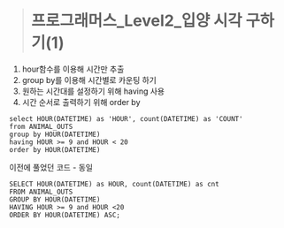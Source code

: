 ><h1>프로그래머스_Level2_입양 시각 구하기(1)</h1>
1. hour함수를 이용해 시간만 추출
2. group by를 이용해 시간별로 카운팅 하기
3. 원하는 시간대를 설정하기 위해 having 사용
4. 시간 순서로 출력하기 위해 order by 

```MySQL
select HOUR(DATETIME) as 'HOUR', count(DATETIME) as 'COUNT'
from ANIMAL_OUTS
group by HOUR(DATETIME)
having HOUR >= 9 and HOUR < 20
order by HOUR(DATETIME)
```
이전에 풀었던 코드 - 동일
```MySQL
SELECT HOUR(DATETIME) as HOUR, count(DATETIME) as cnt
FROM ANIMAL_OUTS
GROUP BY HOUR(DATETIME)
HAVING HOUR >= 9 and HOUR <20
ORDER BY HOUR(DATETIME) ASC;
```

